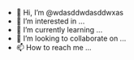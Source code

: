 - 👋 Hi, I’m @wdasddwdasddwxas
- 👀 I’m interested in ...
- 🌱 I’m currently learning ...
- 💞️ I’m looking to collaborate on ...
- 📫 How to reach me ...

<!---
wdasddwdasddwxas/wdasddwdasddwxas is a ✨ special ✨ repository because its `README.md` (this file) appears on your GitHub profile.
You can click the Preview link to take a look at your changes.
--->
